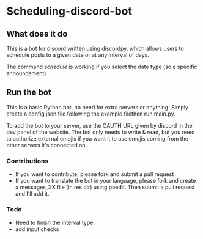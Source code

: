 # Scheduling-discord-bot
## What does it do

This is a bot for discord written using discordpy, which allows users to schedule posts to a given date or at any 
interval of days.

The command *schedule* is working if you select the date type (so a specific announcement)


## Run the bot
This is a basic Python bot, no need for extra servers or anything. 
Simply create a config.json file following the example filethen run main.py.

To add the bot to your server, use the OAUTH URL given by discord in the dev panel of the website. 
The bot only needs to write & read, but you need to authorize external emojis if you want 
it to use emojis coming from the other servers it's connected on.

### Contributions
* If you want to contribute, please fork and submit a pull request
* If you want to translate the bot in your language, please fork and create a messages_XX file (in res dir) using 
poedit. Then submit a pull request and I'll add it.

### Todo
* Need to finish the interval type.
* add input checks
